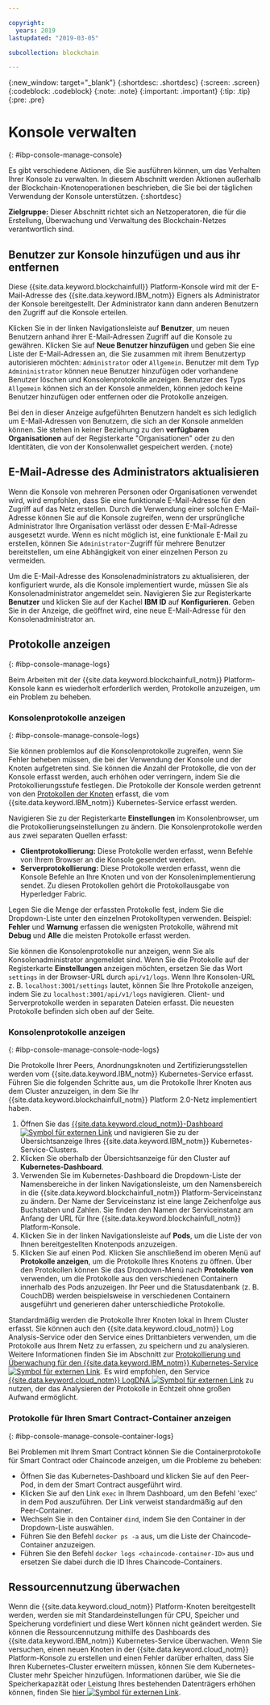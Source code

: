 ```yaml
---

copyright:
  years: 2019
lastupdated: "2019-03-05"

subcollection: blockchain

---
```


{:new_window: target="_blank"}
{:shortdesc: .shortdesc}
{:screen: .screen}
{:codeblock: .codeblock}
{:note: .note}
{:important: .important}
{:tip: .tip}
{:pre: .pre}


# Konsole verwalten
{: #ibp-console-manage-console}

Es gibt verschiedene Aktionen, die Sie ausführen können, um das Verhalten Ihrer Konsole zu verwalten. In diesem Abschnitt werden Aktionen außerhalb der Blockchain-Knotenoperationen beschrieben, die Sie bei der täglichen Verwendung der Konsole unterstützen.
{:shortdesc}

**Zielgruppe:** Dieser Abschnitt richtet sich an Netzoperatoren, die für die Erstellung, Überwachung und Verwaltung des Blockchain-Netzes verantwortlich sind.

## Benutzer zur Konsole hinzufügen und aus ihr entfernen

Diese {{site.data.keyword.blockchainfull}} Platform-Konsole wird mit der E-Mail-Adresse des {{site.data.keyword.IBM_notm}} Eigners als Administrator der Konsole bereitgestellt. Der Administrator kann dann anderen Benutzern den Zugriff auf die Konsole erteilen.

Klicken Sie in der linken Navigationsleiste auf **Benutzer**, um neuen Benutzern anhand ihrer E-Mail-Adressen Zugriff auf die Konsole zu gewähren. Klicken Sie auf **Neue Benutzer hinzufügen** und geben Sie eine Liste der E-Mail-Adressen an, die Sie zusammen mit ihrem Benutzertyp autorisieren möchten: `Administrator` oder `Allgemein`. Benutzer mit dem Typ `Admininistrator` können neue Benutzer hinzufügen oder vorhandene Benutzer löschen und Konsolenprotokolle anzeigen. Benutzer des Typs `Allgemein` können sich an der Konsole anmelden, können jedoch keine Benutzer hinzufügen oder entfernen oder die Protokolle anzeigen.


Bei den in dieser Anzeige aufgeführten Benutzern handelt es sich lediglich um E-Mail-Adressen von Benutzern, die sich an der Konsole anmelden können. Sie stehen in keiner Beziehung zu den **verfügbaren Organisationen** auf der Registerkarte "Organisationen" oder zu den Identitäten, die von der Konsolenwallet gespeichert werden.
{:note}

## E-Mail-Adresse des Administrators aktualisieren

Wenn die Konsole von mehreren Personen oder Organisationen verwendet wird, wird empfohlen, dass Sie eine funktionale E-Mail-Adresse für den Zugriff auf das Netz erstellen. Durch die Verwendung einer solchen E-Mail-Adresse können Sie auf die Konsole zugreifen, wenn der ursprüngliche Administrator Ihre Organisation verlässt oder dessen E-Mail-Adresse ausgesetzt wurde. Wenn es nicht möglich ist, eine funktionale E-Mail zu erstellen, können Sie `Administrator`-Zugriff für mehrere Benutzer bereitstellen, um eine Abhängigkeit von einer einzelnen Person zu vermeiden.

Um die E-Mail-Adresse des Konsolenadministrators zu aktualisieren, der konfiguriert wurde, als die Konsole implementiert wurde, müssen Sie als Konsolenadministrator angemeldet sein. Navigieren Sie zur Registerkarte **Benutzer** und klicken Sie auf der Kachel **IBM ID** auf **Konfigurieren**. Geben Sie in der Anzeige, die geöffnet wird, eine neue E-Mail-Adresse für den Konsolenadministrator an.

## Protokolle anzeigen
{: #ibp-console-manage-logs}

Beim Arbeiten mit der {{site.data.keyword.blockchainfull_notm}} Platform-Konsole kann es wiederholt erforderlich werden, Protokolle anzuzeigen, um ein Problem zu beheben. 

### Konsolenprotokolle anzeigen
{: #ibp-console-manage-console-logs}

Sie können problemlos auf die Konsolenprotokolle zugreifen, wenn Sie Fehler beheben müssen, die bei der Verwendung der Konsole und der Knoten aufgetreten sind. Sie können die Anzahl der Protokolle, die von der Konsole erfasst werden, auch erhöhen oder verringern, indem Sie die Protokollierungsstufe festlegen. Die Protokolle der Konsole werden getrennt von den [Protokollen der Knoten](/docs/services/blockchain/howto/ibp-console-manage.html#ibp-console-manage-console-node-logs) erfasst, die vom {{site.data.keyword.IBM_notm}} Kubernetes-Service erfasst werden.

Navigieren Sie zu der Registerkarte **Einstellungen** im Konsolenbrowser, um die Protokollierungseinstellungen zu ändern. Die Konsolenprotokolle werden aus zwei separaten Quellen erfasst:

  * **Clientprotokollierung:** Diese Protokolle werden erfasst, wenn Befehle von Ihrem Browser an die Konsole gesendet werden.
  * **Serverprotokollierung:** Diese Protokolle werden erfasst, wenn die Konsole Befehle an Ihre Knoten und von der Konsolenimplementierung sendet. Zu diesen Protokollen gehört die Protokollausgabe von Hyperledger Fabric.

Legen Sie die Menge der erfassten Protokolle fest, indem Sie die Dropdown-Liste unter den einzelnen Protokolltypen verwenden. Beispiel: **Fehler** und **Warnung** erfassen die wenigsten Protokolle, während mit **Debug** und **Alle** die meisten Protokolle erfasst werden.

Sie können die Konsolenprotokolle nur anzeigen, wenn Sie als Konsolenadministrator angemeldet sind. Wenn Sie die Protokolle auf der Registerkarte **Einstellungen** anzeigen möchten, ersetzen Sie das Wort `settings` in der Browser-URL durch `api/v1/logs`. Wenn Ihre Konsolen-URL z. B. `localhost:3001/settings` lautet, können Sie Ihre Protokolle anzeigen, indem Sie zu `localhost:3001/api/v1/logs` navigieren. Client- und Serverprotokolle werden in separaten Dateien erfasst. Die neuesten Protokolle befinden sich oben auf der Seite.

### Konsolenprotokolle anzeigen
{: #ibp-console-manage-console-node-logs}

Die Protokolle Ihrer Peers, Anordnungsknoten und Zertifizierungsstellen werden vom {{site.data.keyword.IBM_notm}} Kubernetes-Service erfasst. Führen Sie die folgenden Schritte aus, um die Protokolle Ihrer Knoten aus dem Cluster anzuzeigen, in dem Sie Ihr {{site.data.keyword.blockchainfull_notm}} Platform 2.0-Netz implementiert haben.

1. Öffnen Sie das [{{site.data.keyword.cloud_notm}}-Dashboard ![Symbol für externen Link](../images/external_link.svg "Symbol für externen Link")](https://cloud.ibm.com/resources) und navigieren Sie zu der Übersichtsanzeige Ihres {{site.data.keyword.IBM_notm}} Kubernetes-Service-Clusters.
2. Klicken Sie oberhalb der Übersichtsanzeige für den Cluster auf **Kubernetes-Dashboard**.
3. Verwenden Sie im Kubernetes-Dashboard die Dropdown-Liste der Namensbereiche in der linken Navigationsleiste, um den Namensbereich in die {{site.data.keyword.blockchainfull_notm}} Platform-Serviceinstanz zu ändern. Der Name der Serviceinstanz ist eine lange Zeichenfolge aus Buchstaben und Zahlen. Sie finden den Namen der Serviceinstanz am Anfang der URL für Ihre {{site.data.keyword.blockchainfull_notm}} Platform-Konsole.
4. Klicken Sie in der linken Navigationsleiste auf **Pods**, um die Liste der von Ihnen bereitgestellten Knotenpods anzuzeigen.
5. Klicken Sie auf einen Pod. Klicken Sie anschließend im oberen Menü auf **Protokolle anzeigen**, um die Protokolle Ihres Knotens zu öffnen. Über den Protokollen können Sie das Dropdown-Menü nach **Protokolle von** verwenden, um die Protokolle aus den verschiedenen Containern innerhalb des Pods anzuzeigen. Ihr Peer und die Statusdatenbank (z. B. CouchDB) werden beispielsweise in verschiedenen Containern ausgeführt und generieren daher unterschiedliche Protokolle.

Standardmäßig werden die Protokolle Ihrer Knoten lokal in Ihrem Cluster erfasst. Sie können auch den {{site.data.keyword.cloud_notm}} Log Analysis-Service oder den Service eines Drittanbieters verwenden, um die Protokolle aus Ihrem Netz zu erfassen, zu speichern und zu analysieren. Weitere Informationen finden Sie im Abschnitt zur [Protokollierung und Überwachung für den {{site.data.keyword.IBM_notm}} Kubernetes-Service ![Symbol für externen Link](../images/external_link.svg "Symbol für externen Link")](https://console.cloud.ibm.com/docs/containers?topic=containers-health#health "Protokollierung und Überwachung für den {{site.data.keyword.IBM_notm}} Kubernetes-Service"). Es wird empfohlen, den Service [{{site.data.keyword.cloud_notm}} LogDNA ![Symbol für externen Link](../images/external_link.svg "Symbol für externen Link")](https://cloud.ibm.com/catalog/services/logdna "{{site.data.keyword.IBM_notm}} Log Analysis with LogDNA") zu nutzen, der das Analysieren der Protokolle in Echtzeit ohne großen Aufwand ermöglicht.

### Protokolle für Ihren Smart Contract-Container anzeigen
{: #ibp-console-manage-console-container-logs}

Bei Problemen mit Ihrem Smart Contract können Sie die Containerprotokolle für Smart Contract oder Chaincode anzeigen, um die Probleme zu beheben:

- Öffnen Sie das Kubernetes-Dashboard und klicken Sie auf den Peer-Pod, in dem der Smart Contract ausgeführt wird.
- Klicken Sie auf den Link `exec` in Ihrem Dashboard, um den Befehl 'exec' in dem Pod auszuführen. Der Link verweist standardmäßig auf den Peer-Container. 
- Wechseln Sie in den Container `dind`, indem Sie den Container in der Dropdown-Liste auswählen.
- Führen Sie den Befehl `docker ps -a` aus, um die Liste der Chaincode-Container anzuzeigen.
- Führen Sie den Befehl `docker logs <chaincode-container-ID>` aus und ersetzen Sie dabei <chaincode-container-ID> durch die ID Ihres Chaincode-Containers.


## Ressourcennutzung überwachen

Wenn die {{site.data.keyword.cloud_notm}} Platform-Knoten bereitgestellt werden, werden sie mit Standardeinstellungen für CPU, Speicher und Speicherung vordefiniert und diese Wert können nicht geändert werden. Sie können die Ressourcennutzung mithilfe des Dashboards des {{site.data.keyword.IBM_notm}} Kubernetes-Service überwachen. Wenn Sie versuchen, einen neuen Knoten in der {{site.data.keyword.cloud_notm}} Platform-Konsole zu erstellen und einen Fehler darüber erhalten, dass Sie Ihren Kubernetes-Cluster erweitern müssen, können Sie dem Kubernetes-Cluster mehr Speicher hinzufügen. Informationen darüber, wie Sie die Speicherkapazität oder Leistung Ihres bestehenden Datenträgers erhöhen können, finden Sie [hier ![Symbol für externen Link](../images/external_link.svg "Symbol für externen Link")](https://cloud.ibm.com/docs/containers/cs_storage_file.html#change_storage_configuration "Größe und IOPS der vorhandenen Speichereinheit ändern").
